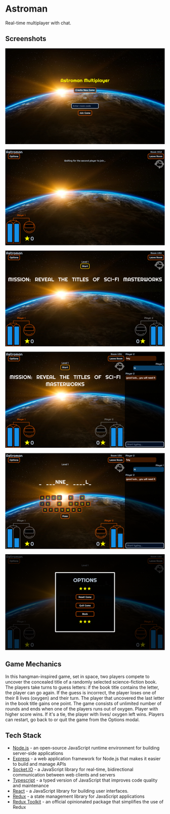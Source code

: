 # Astroman

Real-time multiplayer with chat.

## Screenshots

![](./_screenshots/screenshot-1.png)

![](./_screenshots/screenshot-2.png)

![](./_screenshots/screenshot-3.png)

![](./_screenshots/screenshot-4.png)

![](./_screenshots/screenshot-5.png)

![](./_screenshots/screenshot-6.png)

## Game Mechanics

In this hangman-inspired game, set in space, two players compete to uncover the concealed title of a randomly selected science-fiction book. The players take turns to guess letters: if the book title contains the letter, the player can go again. If the guess is incorrect, the player loses one of their 8 lives (oxygen) and their turn. The player that uncovered the last letter in the book title gains one point.
The game consists of unlimited number of rounds and ends when one of the players runs out of oxygen. Player with higher score wins. If it's a tie, the player with lives/ oxygen left wins.
Players can restart, go back to or quit the game from the Options modal.

## Tech Stack

- [Node.js](https://nodejs.org/en/docs/) - an open-source JavaScript runtime environment for building server-side applications
- [Express](https://expressjs.com/) - a web application framework for Node.js that makes it easier to build and manage APIs
- [Socket.IO](https://socket.io/) - a JavaScript library for real-time, bidirectional communication between web clients and servers
- [Typescript](https://www.npmjs.com/package/typescript) - a typed version of JavaScript that improves code quality and maintenance
- [React](https://reactjs.org/) - a JavaScript library for building user interfaces.
- [Redux](https://redux.js.org/) - a state management library for JavaScript applications
- [Redux Toolkit](https://redux-toolkit.js.org/) - an official opinionated package that simplifies the use of Redux
